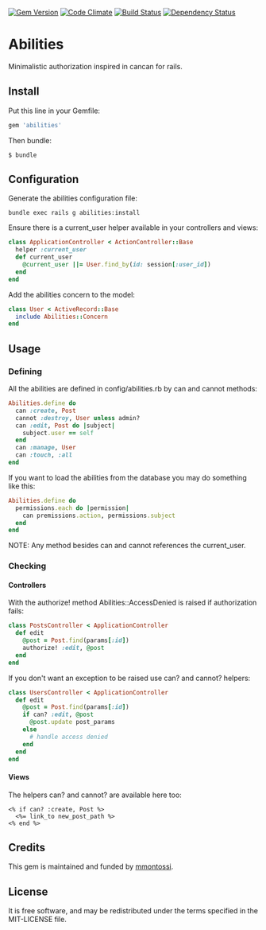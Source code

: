 [![Gem Version](https://badge.fury.io/rb/abilities.svg)](http://badge.fury.io/rb/abilities)
[![Code Climate](https://codeclimate.com/github/mmontossi/abilities/badges/gpa.svg)](https://codeclimate.com/github/mmontossi/abilities)
[![Build Status](https://travis-ci.org/mmontossi/abilities.svg)](https://travis-ci.org/mmontossi/abilities)
[![Dependency Status](https://gemnasium.com/mmontossi/abilities.svg)](https://gemnasium.com/mmontossi/abilities)

# Abilities

Minimalistic authorization inspired in cancan for rails.

## Install

Put this line in your Gemfile:
```ruby
gem 'abilities'
```

Then bundle:
```
$ bundle
```

## Configuration

Generate the abilities configuration file:
```
bundle exec rails g abilities:install
```

Ensure there is a current_user helper available in your controllers and views:
```ruby
class ApplicationController < ActionController::Base
  helper :current_user
  def current_user
    @current_user ||= User.find_by(id: session[:user_id])
  end
end
```

Add the abilities concern to the model:
```ruby
class User < ActiveRecord::Base
  include Abilities::Concern
end
```

## Usage

### Defining

All the abilities are defined in config/abilities.rb by can and cannot methods:
```ruby
Abilities.define do
  can :create, Post
  cannot :destroy, User unless admin?
  can :edit, Post do |subject|
    subject.user == self
  end
  can :manage, User
  can :touch, :all
end
```

If you want to load the abilities from the database you may do something like this:
```ruby
Abilities.define do
  permissions.each do |permission|
    can premissions.action, permissions.subject
  end
end
```

NOTE: Any method besides can and cannot references the current_user.

### Checking

#### Controllers

With the authorize! method Abilities::AccessDenied is raised if authorization fails:
```ruby
class PostsController < ApplicationController
  def edit
    @post = Post.find(params[:id])
    authorize! :edit, @post
  end
end
```

If you don't want an exception to be raised use can? and cannot? helpers:
```ruby
class UsersController < ApplicationController
  def edit
    @post = Post.find(params[:id])
    if can? :edit, @post
      @post.update post_params
    else
      # handle access denied
    end
  end
end
```

#### Views

The helpers can? and cannot? are available here too:
```erb
<% if can? :create, Post %>
  <%= link_to new_post_path %>
<% end %>
```

## Credits

This gem is maintained and funded by [mmontossi](https://github.com/mmontossi).

## License

It is free software, and may be redistributed under the terms specified in the MIT-LICENSE file.

